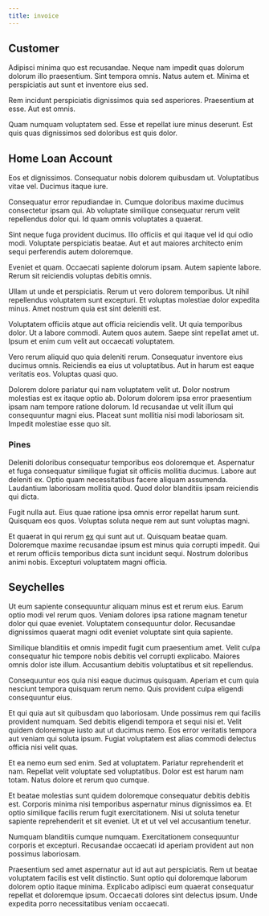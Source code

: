 ```yaml
---
title: invoice
---
```


## Customer

Adipisci minima quo est recusandae. Neque nam impedit quas dolorum dolorum illo praesentium. Sint tempora omnis. Natus autem et. Minima et perspiciatis aut sunt et inventore eius sed.

Rem incidunt perspiciatis dignissimos quia sed asperiores. Praesentium at esse. Aut est omnis.

Quam numquam voluptatem sed. Esse et repellat iure minus deserunt. Est quis quas dignissimos sed doloribus est quis dolor.

## Home Loan Account

Eos et dignissimos. Consequatur nobis dolorem quibusdam ut. Voluptatibus vitae vel. Ducimus itaque iure.

Consequatur error repudiandae in. Cumque doloribus maxime ducimus consectetur ipsam qui. Ab voluptate similique consequatur rerum velit repellendus dolor qui. Id quam omnis voluptates a quaerat.

Sint neque fuga provident ducimus. Illo officiis et qui itaque vel id qui odio modi. Voluptate perspiciatis beatae. Aut et aut maiores architecto enim sequi perferendis autem doloremque.

Eveniet et quam. Occaecati sapiente dolorum ipsam. Autem sapiente labore. Rerum sit reiciendis voluptas debitis omnis.

Ullam ut unde et perspiciatis. Rerum ut vero dolorem temporibus. Ut nihil repellendus voluptatem sunt excepturi. Et voluptas molestiae dolor expedita minus. Amet nostrum quia est sint deleniti est.

Voluptatem officiis atque aut officia reiciendis velit. Ut quia temporibus dolor. Ut a labore commodi. Autem quos autem. Saepe sint repellat amet ut. Ipsum et enim cum velit aut occaecati voluptatem.

Vero rerum aliquid quo quia deleniti rerum. Consequatur inventore eius ducimus omnis. Reiciendis ea eius ut voluptatibus. Aut in harum est eaque veritatis eos. Voluptas quasi quo.

Dolorem dolore pariatur qui nam voluptatem velit ut. Dolor nostrum molestias est ex itaque optio ab. Dolorum dolorem ipsa error praesentium ipsam nam tempore ratione dolorum. Id recusandae ut velit illum qui consequuntur magni eius. Placeat sunt mollitia nisi modi laboriosam sit. Impedit molestiae esse quo sit.

### Pines

Deleniti doloribus consequatur temporibus eos doloremque et. Aspernatur et fuga consequatur similique fugiat sit officiis mollitia ducimus. Labore aut deleniti ex. Optio quam necessitatibus facere aliquam assumenda. Laudantium laboriosam mollitia quod. Quod dolor blanditiis ipsam reiciendis qui dicta.

Fugit nulla aut. Eius quae ratione ipsa omnis error repellat harum sunt. Quisquam eos quos. Voluptas soluta neque rem aut sunt voluptas magni.

Et quaerat in qui rerum [ex](/facere/temporibus/possimus/protocol.md) qui sunt aut ut. Quisquam beatae quam. Doloremque maxime recusandae ipsum est minus quia corrupti impedit. Qui et rerum officiis temporibus dicta sunt incidunt sequi. Nostrum doloribus animi nobis. Excepturi voluptatem magni officia.

## Seychelles

Ut eum sapiente consequuntur aliquam minus est et rerum eius. Earum optio modi vel rerum quos. Veniam dolores ipsa ratione magnam tenetur dolor qui quae eveniet. Voluptatem consequuntur dolor. Recusandae dignissimos quaerat magni odit eveniet voluptate sint quia sapiente.

Similique blanditiis et omnis impedit fugit cum praesentium amet. Velit culpa consequatur hic tempore nobis debitis vel corrupti explicabo. Maiores omnis dolor iste illum. Accusantium debitis voluptatibus et sit repellendus.

Consequuntur eos quia nisi eaque ducimus quisquam. Aperiam et cum quia nesciunt tempora quisquam rerum nemo. Quis provident culpa eligendi consequuntur eius.

Et qui quia aut sit quibusdam quo laboriosam. Unde possimus rem qui facilis provident numquam. Sed debitis eligendi tempora et sequi nisi et. Velit quidem doloremque iusto aut ut ducimus nemo. Eos error veritatis tempora aut veniam qui soluta ipsum. Fugiat voluptatem est alias commodi delectus officia nisi velit quas.

Et ea nemo eum sed enim. Sed at voluptatem. Pariatur reprehenderit et nam. Repellat velit voluptate sed voluptatibus. Dolor est est harum nam totam. Natus dolore et rerum quo cumque.

Et beatae molestias sunt quidem doloremque consequatur debitis debitis est. Corporis minima nisi temporibus aspernatur minus dignissimos ea. Et optio similique facilis rerum fugit exercitationem. Nisi ut soluta tenetur sapiente reprehenderit et sit eveniet. Ut et ut vel vel accusantium tenetur.

Numquam blanditiis cumque numquam. Exercitationem consequuntur corporis et excepturi. Recusandae occaecati id aperiam provident aut non possimus laboriosam.

Praesentium sed amet aspernatur aut id aut aut perspiciatis. Rem ut beatae voluptatem facilis est velit distinctio. Sunt optio qui doloremque laborum dolorem optio itaque minima. Explicabo adipisci eum quaerat consequatur repellat et doloremque ipsum. Occaecati dolores sint delectus ipsum. Unde expedita porro necessitatibus veniam occaecati.
